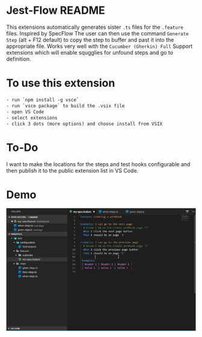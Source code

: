 # Jest-Flow README

This extensions automatically generates sister `.ts` files for the `.feature` files. Inspired by SpecFlow
The user can then use the command `Generate Step` (alt + F12 default) to copy the step to buffer and past it into the appropriate file.
Works very well with the `Cucumber (Gherkin) Full` Support extensions which will enable squgglies for unfound steps and go to definition.

# To use this extension
	- run `npm install -g vsce`
	- run `vsce package` to build the .vsix file
	- open VS Code
	- select extensions
	- click 3 dots (more options) and choose install from VSIX

# To-Do
I want to make the locations for the steps and test hooks configurable and then publish it to the public extension list in VS Code.

# Demo 
![Demo](jest-flow-demo.gif)

